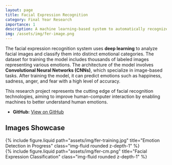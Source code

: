 ```yaml
---
layout: page
title: Facial Expression Recognition
category: Final Year Research
importance: 1
description: A machine learning-based system to automatically recognize and classify facial expressions from images.
img: /assets/img/fer-image.png
---
```


The facial expression recognition system uses **deep learning** to analyze facial images and classify them into distinct emotional categories. The dataset for training the model includes thousands of labeled images representing various emotions. The architecture of the model involves **Convolutional Neural Networks (CNNs)**, which specialize in image-based tasks. After training the model, it can predict emotions such as happiness, sadness, anger, and fear with a high level of accuracy.

This research project represents the cutting edge of facial recognition technologies, aiming to improve human-computer interaction by enabling machines to better understand human emotions.

- **GitHub:** [View on GitHub](https://github.com/fareedqk/fer-theses/)

## Images Showcase

<div class="row">
    <div class="col-sm-12">
        {% include figure.liquid path="assets/img/fer-training.jpg" title="Emotion Detection in Progress" class="img-fluid rounded z-depth-1" %}
    </div>
    <div class="col-sm-8">
        {% include figure.liquid path="assets/img/fer-cm.png" title="Facial Expression Classification" class="img-fluid rounded z-depth-1" %}
    </div>
